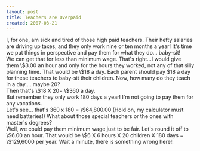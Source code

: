 ```yaml
---
layout: post
title: Teachers are Overpaid
created: 2007-03-21
---
```

<p>I, for one, am sick and tired of those high paid teachers. Their hefty salaries are driving up taxes, and they only work nine or ten months a year! It&#39;s time we put things in perspective and pay them for what they do... baby-sit!<br />
	We can get that for less than minimum wage. That&#39;s right...I would give them \$3.00 an hour and only for the hours they worked, not any of that silly planning time. That would be \$18 a day. Each parent should pay $18 a day for these teachers to baby-sit their children. Now, how many do they teach in a day.... maybe 20?<br />
	Then that&#39;s \$18 X 20= \$360 a day.<br />
	But remember they only work 180 days a year! I&#39;m not going to pay them for any vacations.<br />
	Let&#39;s see... that&#39;s 360 x 180 = \$64,800.00 (Hold on, my calculator must need batteries!) What about those special teachers or the ones with master&#39;s degrees?<br />
	Well, we could pay them minimum wage just to be fair. Let&#39;s round it off to \$6.00 an hour. That would be \$6 X 6 hours X 20 children X 180 days = \$129,6000 per year. Wait a minute, there is something wrong here!!</p>
